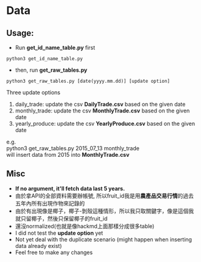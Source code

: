 # Data

## Usage:

* Run **get_id_name_table.py** first 
``` 
python3 get_id_name_table.py
```
* then, run **get_raw_tables.py**  
```
python3 get_raw_tables.py [date(yyyy.mm.dd)] [update option]
```

Three update options
1. daily_trade: update the csv **DailyTrade.csv** based on the given date
2. monthly_trade: update the csv **MonthlyTrade.csv** based on the given date
3. yearly_produce: update the csv **YearlyProduce.csv** based on the given date

e.g.  
python3 get_raw_tables.py 2015_07_13 monthly_trade  
will insert data from 2015 into **MonthlyTrade.csv**

## Misc
* **If no argument, it'll fetch data last 5 years.**
* 由於拿API的全部資料需要辦帳號, 所以fruit_id我是用**農產品交易行情**的過去五年內所有出現作物來記錄的
* 由於有出現像是椰子，椰子-剝殼這種情形，所以我只取關鍵字，像是這個我就只留椰子，然後只保留椰子的fruit_id
* 還沒normalized(也就是像hackmd上面那樣分成很多table)
* I did not test the **update option** yet
* Not yet deal with the duplicate scenario (might happen when inserting data already exist)
* Feel free to make any changes

